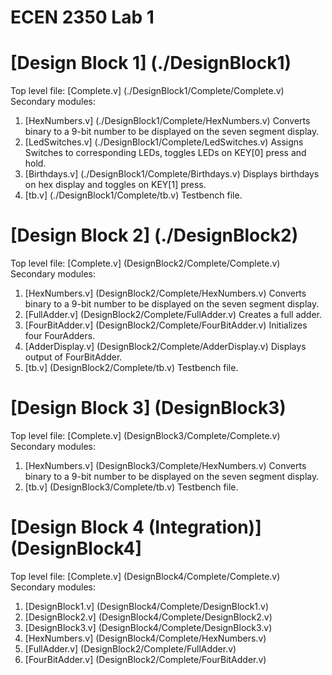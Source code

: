 # ECEN 2350 Lab 1

# [Design Block 1] (./DesignBlock1)
Top level file: [Complete.v] (./DesignBlock1/Complete/Complete.v)
Secondary modules: 
1. [HexNumbers.v] (./DesignBlock1/Complete/HexNumbers.v)
Converts binary to a 9-bit number to be displayed on the seven segment display.
2. [LedSwitches.v] (./DesignBlock1/Complete/LedSwitches.v)
Assigns Switches to corresponding LEDs, toggles LEDs on KEY[0] press and hold.
3. [Birthdays.v] (./DesignBlock1/Complete/Birthdays.v)
Displays birthdays on hex display and toggles on KEY[1] press.
4. [tb.v] (./DesignBlock1/Complete/tb.v)
Testbench file.

# [Design Block 2] (./DesignBlock2)
Top level file: [Complete.v] (DesignBlock2/Complete/Complete.v)
Secondary modules: 
1. [HexNumbers.v] (DesignBlock2/Complete/HexNumbers.v)
Converts binary to a 9-bit number to be displayed on the seven segment display.
2. [FullAdder.v] (DesignBlock2/Complete/FullAdder.v)
Creates a full adder.
3. [FourBitAdder.v] (DesignBlock2/Complete/FourBitAdder.v)
Initializes four FourAdders.
4. [AdderDisplay.v] (DesignBlock2/Complete/AdderDisplay.v)
Displays output of FourBitAdder.
5. [tb.v] (DesignBlock2/Complete/tb.v)
Testbench file.

# [Design Block 3] (DesignBlock3)
Top level file: [Complete.v] (DesignBlock3/Complete/Complete.v)
Secondary modules: 
1. [HexNumbers.v] (DesignBlock3/Complete/HexNumbers.v)
Converts binary to a 9-bit number to be displayed on the seven segment display.
2. [tb.v] (DesignBlock3/Complete/tb.v)
Testbench file.

# [Design Block 4 (Integration)] (DesignBlock4]
Top level file: [Complete.v] (DesignBlock4/Complete/Complete.v)
Secondary modules: 
1. [DesignBlock1.v] (DesignBlock4/Complete/DesignBlock1.v)
2. [DesignBlock2.v] (DesignBlock4/Complete/DesignBlock2.v)
3. [DesignBlock3.v] (DesignBlock4/Complete/DesignBlock3.v)
4. [HexNumbers.v] (DesignBlock4/Complete/HexNumbers.v)
5. [FullAdder.v] (DesignBlock2/Complete/FullAdder.v)
6. [FourBitAdder.v] (DesignBlock2/Complete/FourBitAdder.v)
